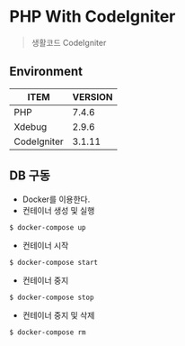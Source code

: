 # PHP With CodeIgniter
> 생활코드 CodeIgniter

## Environment
|ITEM|VERSION   |
|---|---|
|PHP| 7.4.6  |
|Xdebug| 2.9.6  |
|CodeIgniter| 3.1.11   |

## DB 구동
- Docker를 이용한다.
- 컨테이너 생성 및 실행
```
$ docker-compose up
```
- 컨테이너 시작
```
$ docker-compose start
```
- 컨테이너 중지
```
$ docker-compose stop
```
- 컨테이너 중지 및 삭제
```
$ docker-compose rm
```
